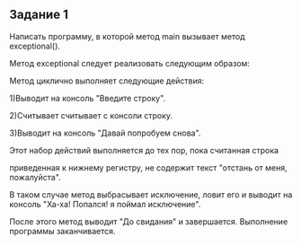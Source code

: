 ## Задание 1

Написать программу, в которой метод main вызывает метод exceptional().

Метод еxceptional следует реализовать следующим образом:

Метод циклично выполняет следующие действия:

1)Выводит на консоль "Введите строку".

2)Считывает считывает с консоли строку.

3)Выводит на консоль "Давай попробуем снова".

Этот набор действий выполняется до тех пор, пока считанная строка

приведенная к нижнему регистру, не содержит текст "отстань от меня, пожалуйста".

В таком случае метод выбрасывает исключение, ловит его и выводит на консоль "Ха-ха! Попался! я поймал исключение".

После этого метод выводит "До свидания" и завершается. Выполнение программы заканчивается.